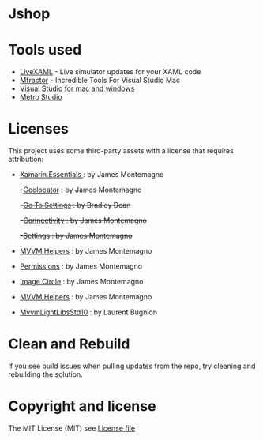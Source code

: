 # Jshop


# Tools used

* [LiveXAML](http://www.livexaml.com) - Live simulator updates for your XAML code 
* [Mfractor](https://www.mfractor.com) - Incredible Tools For Visual Studio Mac
* [Visual Studio for mac and windows](https://visualstudio.microsoft.com/?rr=https%3A%2F%2Fwww.google.com%2F)
* [Metro Studio](https://www.syncfusion.com/downloads/metrostudio)

# Licenses

This project uses some third-party assets with a license that requires attribution:

- [Xamarin.Essentials ](https://www.nuget.org/packages/Xamarin.Essentials) : by James Montemagno

  ~~-[Geolocator](https://www.nuget.org/packages/Xam.Plugin.Geolocator) : by James Montemagno~~

  ~~-[Go To Settings](https://github.com/TrueGeek/Xamarin.Plugin.GoToSettings) : by Bradley Dean~~

  ~~-[Connectivity](https://www.nuget.org/packages/Xam.Plugin.Connectivity) : by James Montemagno~~
 
  ~~-[Settings](https://www.nuget.org/packages/Xam.Plugins.Settings) : by James Montemagno~~

- [MVVM Helpers](https://www.nuget.org/packages/Refractored.MvvmHelpers/) : by James Montemagno

- [Permissions](https://github.com/jamesmontemagno/PermissionsPlugin) : by James Montemagno

- [Image Circle](https://github.com/jamesmontemagno/MediaPlugin) : by James Montemagno

- [MVVM Helpers](https://www.nuget.org/packages/Refractored.MvvmHelpers/) : by James Montemagno

- [MvvmLightLibsStd10](https://github.com/lbugnion/mvvmlight) : by Laurent Bugnion


# Clean and Rebuild

If you see build issues when pulling updates from the repo, try cleaning and rebuilding the solution.

# Copyright and license

The MIT License (MIT) see [License file](https://github.com/jorgemht/Jshop/blob/master/LICENSE)
